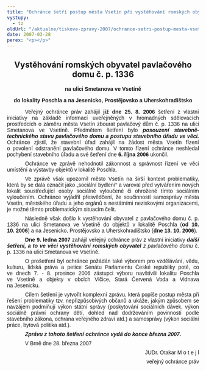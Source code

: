 ```yaml
---
title: "Ochránce šetří postup města Vsetín při vystěhování romských obyvatel pavlačového domu"
vystupy:
  - tz
oldUrl: "/aktualne/tiskove-zpravy-2007/ochrance-setri-postup-mesta-vsetin-pri-vystehovani-romskych-obyvatel-pavlacoveho-domu"
date: 2007-03-28
perex: "<p></p>"
---
```


<!-- imported from the old website -->

<h2 style="TEXT-ALIGN: center" class="Nadpis2">Vystěhování romských obyvatel pavlačového domu č. p. 1336</h2><p class="Normln" style="TEXT-ALIGN: center; FONT-FAMILY: Arial,sans-serif; FONT-WEIGHT: bold">na ulici Smetanova ve Vsetíně</p><p class="Normln" style="TEXT-ALIGN: center"><span style="FONT-FAMILY: Arial,sans-serif; FONT-WEIGHT: bold">do lokality Poschla a na Jesenicko, Prostějovsko a </span><span style="FONT-FAMILY: Arial,sans-serif; FONT-WEIGHT: bold">Uherskohradištsko</span></p><p class="Normln" style="TEXT-ALIGN: justify; MARGIN-TOP: 6pt; TEXT-INDENT: 35.45pt; MARGIN-BOTTOM: 6pt"><span style="FONT-FAMILY: Arial,sans-serif">Veřejný ochránce práv zahájil</span><span style="FONT-FAMILY: Arial,sans-serif"> </span><span style="FONT-FAMILY: Arial,sans-serif; FONT-WEIGHT: bold">již </span><span style="FONT-FAMILY: Arial,sans-serif; FONT-WEIGHT: bold">dne</span><span style="FONT-FAMILY: Arial,sans-serif"> </span><span style="FONT-FAMILY: Arial,sans-serif; FONT-WEIGHT: bold">25. 8. 200</span><span style="FONT-FAMILY: Arial,sans-serif; FONT-WEIGHT: bold">6</span><span style="FONT-FAMILY: Arial,sans-serif"> </span><span style="FONT-FAMILY: Arial,sans-serif">šetření </span><span style="FONT-FAMILY: Arial,sans-serif">z vlastní iniciativy na základě informací uveřejněných v hromadných sdělovacích prostředcích o záměru města Vsetín zbourat pavlačový dům č. p. 1336 na ulici Smetanova ve Vsetíně.</span><span style="FONT-FAMILY: Arial,sans-serif"> </span><span style="FONT-FAMILY: Arial,sans-serif">Předmětem šetření bylo </span><span style="FONT-STYLE: italic; FONT-FAMILY: Arial,sans-serif; FONT-WEIGHT: bold">posouzení stavebně-technického stavu pavlačového domu a postupu stavebního úřadu ve věci.</span><span style="FONT-FAMILY: Arial,sans-serif"> Ochránce zjistil, že stavební úřad zahájil na žádost města Vsetín řízení o povolení odstranění pavlačového domu. V tomto řízení ochránce neshledal pochybení stavebního úřadu a své šetření dne </span><span style="FONT-FAMILY: Arial,sans-serif; FONT-WEIGHT: bold">6. října 2006</span><span style="FONT-FAMILY: Arial,sans-serif"> ukončil.</span></p><p class="Normln" style="TEXT-ALIGN: justify; MARGIN-TOP: 6pt; TEXT-INDENT: 35.45pt; MARGIN-BOTTOM: 6pt"><span style="FONT-FAMILY: Arial,sans-serif">Ochránce ve zprávě nehodnotil zákonnost a správnost řízení ve věci umístění a výsta</span><span style="FONT-FAMILY: Arial,sans-serif">vby objektů v lokalitě Poschla.</span></p><p class="Normln" style="TEXT-ALIGN: justify; MARGIN-TOP: 6pt; TEXT-INDENT: 35.45pt; FONT-FAMILY: Arial,sans-serif; MARGIN-BOTTOM: 6pt">Ve zprávě však upozornil město Vsetín na širší kontext problematiky, která by se dala označit jako „sociální bydlení“ a varoval před vytvářením nových lokalit soustřeďující osoby sociálně vyloučené či ohrožené tímto sociálním vyloučením. Ochránce vyjádřil přesvědčení, že součinností samosprávy města Vsetín, městského úřadu a jeho orgánů s nestátními neziskovými organizacemi, je možné těmto problematickým situacím čelit.</p><p class="Normln" style="TEXT-ALIGN: justify; MARGIN-TOP: 6pt; TEXT-INDENT: 35.45pt; MARGIN-BOTTOM: 6pt"><span style="FONT-FAMILY: Arial,sans-serif">Následně </span><span style="FONT-FAMILY: Arial,sans-serif">však došlo k vystěhování obyvatel z pavlačového domu č. p. 1336 na ulici Smetanova ve Vsetín</span><span style="FONT-FAMILY: Arial,sans-serif">ě</span><span style="FONT-FAMILY: Arial,sans-serif"> do objektů v lokalitě Poschla </span><span style="FONT-FAMILY: Arial,sans-serif">(</span><span style="FONT-FAMILY: Arial,sans-serif; FONT-WEIGHT: bold">od</span><span style="FONT-FAMILY: Arial,sans-serif; FONT-WEIGHT: bold"> 10</span><span style="FONT-FAMILY: Arial,sans-serif; FONT-WEIGHT: bold">. 10. 2006</span><span style="FONT-FAMILY: Arial,sans-serif">) </span><span style="FONT-FAMILY: Arial,sans-serif">a na Jesenicko, Prostějovsko a </span><span style="FONT-FAMILY: Arial,sans-serif">Uherskohradištsko</span><span style="FONT-FAMILY: Arial,sans-serif"> (</span><span style="FONT-FAMILY: Arial,sans-serif; FONT-WEIGHT: bold">dne </span><span style="FONT-FAMILY: Arial,sans-serif; FONT-WEIGHT: bold">13. 10. 2006</span><span style="FONT-FAMILY: Arial,sans-serif">)</span><span style="FONT-FAMILY: Arial,sans-serif">. </span></p><p class="Normln" style="TEXT-ALIGN: justify; MARGIN-TOP: 6pt; TEXT-INDENT: 35.4pt; MARGIN-BOTTOM: 6pt"><span style="FONT-FAMILY: Arial,sans-serif; FONT-WEIGHT: bold">Dne </span><span style="FONT-FAMILY: Arial,sans-serif; FONT-WEIGHT: bold">9. ledna</span><span style="FONT-FAMILY: Arial,sans-serif; FONT-WEIGHT: bold"> 2007</span><span style="FONT-FAMILY: Arial,sans-serif"> </span><span style="FONT-FAMILY: Arial,sans-serif">zahájil </span><span style="FONT-FAMILY: Arial,sans-serif">veřejný ochránce práv z vlastní iniciativy</span><span style="FONT-FAMILY: Arial,sans-serif; FONT-WEIGHT: bold"> </span><span style="FONT-STYLE: italic; FONT-FAMILY: Arial,sans-serif; FONT-WEIGHT: bold">další </span><span style="FONT-STYLE: italic; FONT-FAMILY: Arial,sans-serif; FONT-WEIGHT: bold">šetření</span><span style="FONT-STYLE: italic; FONT-FAMILY: Arial,sans-serif; FONT-WEIGHT: bold">, a to </span><span style="FONT-STYLE: italic; FONT-FAMILY: Arial,sans-serif; FONT-WEIGHT: bold">ve věci vystěhování romských obyvatel </span><span style="FONT-STYLE: italic; FONT-FAMILY: Arial,sans-serif">z pavlačového domu</span><span style="FONT-FAMILY: Arial,sans-serif"> </span><span style="FONT-FAMILY: Arial,sans-serif">č. p. 1336 </span><span style="FONT-FAMILY: Arial,sans-serif">na ulici Smetanova ve Vsetíně. </span></p><p class="Normln" style="TEXT-ALIGN: justify; MARGIN-TOP: 6pt; TEXT-INDENT: 35.4pt; MARGIN-BOTTOM: 6pt"><span style="FONT-FAMILY: Arial,sans-serif">O prošetření </span><span style="FONT-FAMILY: Arial,sans-serif">byl ochránce požádán také výborem </span><span style="FONT-FAMILY: Arial,sans-serif">pro vzdělávání, vědu, kulturu, lidská práva a petice Senátu Parlamentu České republiky poté, co ve dnech 7. - 8. prosince 2006 </span><span style="FONT-FAMILY: Arial,sans-serif">zástupci výboru </span><span style="FONT-FAMILY: Arial,sans-serif">navštívil</span><span style="FONT-FAMILY: Arial,sans-serif">i</span><span style="FONT-FAMILY: Arial,sans-serif"> lokalitu Poschla ve Vsetíně a objekty v obcích Vlčice, Stará Červená Voda a </span><span style="FONT-FAMILY: Arial,sans-serif">Vidnava</span><span style="FONT-FAMILY: Arial,sans-serif"> na Jesenicku</span><span style="FONT-FAMILY: Arial,sans-serif">.</span></p><p class="Normln" style="TEXT-ALIGN: justify; MARGIN-TOP: 6pt; TEXT-INDENT: 35.4pt; MARGIN-BOTTOM: 6pt"><span style="FONT-FAMILY: Arial,sans-serif">Cílem šetření je vytvořit </span><span style="FONT-FAMILY: Arial,sans-serif">komplexní </span><span style="FONT-FAMILY: Arial,sans-serif">zprávu, která popíše postup města při řešení problematiky tzv. nepřizpůsobivých občanů a ukáže, jakým způsobem se navzájem podmiňují výkon státní správy (poskytování sociálních dávek, výkon sociálně právní ochrany dětí, dohled nad dodržováním povinností podle stavebního zákona, ochrana veřejného zdraví atd.) a samosprávy (výkon sociální práce, bytová politika</span><span style="FONT-FAMILY: Arial,sans-serif"> atd.</span><span style="FONT-FAMILY: Arial,sans-serif">).</span></p><p class="Normln" style="TEXT-ALIGN: justify; MARGIN-TOP: 6pt; TEXT-INDENT: 35.4pt; MARGIN-BOTTOM: 6pt"><span style="FONT-STYLE: italic; FONT-FAMILY: Arial,sans-serif; FONT-WEIGHT: bold">Zprávu </span><span style="FONT-STYLE: italic; FONT-FAMILY: Arial,sans-serif; FONT-WEIGHT: bold">z tohoto šetření </span><span style="FONT-STYLE: italic; FONT-FAMILY: Arial,sans-serif; FONT-WEIGHT: bold">ochránce vydá do konce března 2007. </span></p><p class="Normln" style="TEXT-ALIGN: justify; MARGIN-TOP: 6pt; TEXT-INDENT: 35.4pt; MARGIN-BOTTOM: 6pt"><span style="FONT-FAMILY: Arial,sans-serif">V Brně d</span><span style="FONT-FAMILY: Arial,sans-serif">ne 28. března 2007 </span></p><p class="Normln" style="TEXT-ALIGN: right; MARGIN-TOP: 6pt; FONT-FAMILY: Arial,sans-serif; MARGIN-BOTTOM: 6pt">JUDr. Otakar M o t e j l</p><p class="Normln" style="TEXT-ALIGN: right; MARGIN-TOP: 6pt; MARGIN-BOTTOM: 6pt"><span style="FONT-FAMILY: Arial,sans-serif">veřejný</span><span style="FONT-FAMILY: Arial,sans-serif"> </span><span style="FONT-FAMILY: Arial,sans-serif"></span><span style="FONT-FAMILY: Arial,sans-serif">ochránce </span><span style="FONT-FAMILY: Arial,sans-serif"></span><span style="FONT-FAMILY: Arial,sans-serif">práv</span></p>
